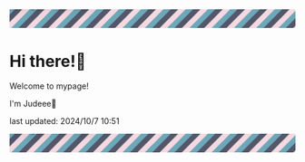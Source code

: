 <!-- Header image -->
<img src="./pokemon/pokemon_5.png" width="1000">

# Hi there!👋

Welcome to mypage!

I'm Judeee🐷

last updated: 2024/10/7 10:51

<!-- Footer image -->
<img src="./pokemon/pokemon_5.png" width="1000">

